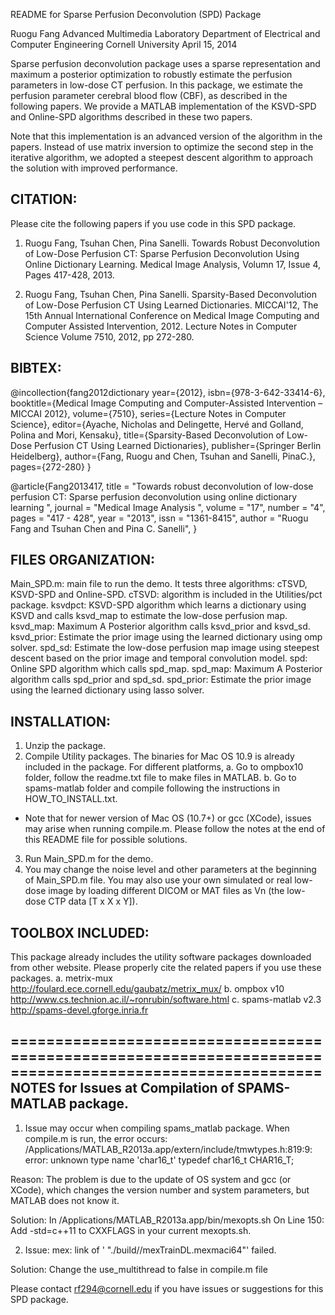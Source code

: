 README for Sparse Perfusion Deconvolution (SPD) Package

Ruogu Fang
Advanced Multimedia Laboratory
Department of Electrical and Computer Engineering
Cornell University
April 15, 2014


Sparse perfusion deconvolution package uses a sparse representation and maximum a posterior optimization to robustly estimate the perfusion parameters in low-dose CT perfusion. In this package, we estimate the perfusion parameter cerebral blood flow (CBF), as described in the following papers. We provide a MATLAB implementation of the KSVD-SPD and Online-SPD algorithms described in these two papers. 

Note that this implementation is an advanced version of the algorithm in the papers. Instead of use matrix inversion to optimize the second step in the iterative algorithm, we adopted a steepest descent algorithm to approach the solution with improved performance. 

CITATION:
--------------
Please cite the following papers if you use code in this SPD package.

1. Ruogu Fang, Tsuhan Chen, Pina Sanelli. Towards Robust Deconvolution of Low-Dose Perfusion CT: Sparse Perfusion Deconvolution Using Online Dictionary Learning. Medical Image Analysis, Volumn 17, Issue 4, Pages 417-428, 2013. 

2. Ruogu Fang, Tsuhan Chen, Pina Sanelli. Sparsity-Based Deconvolution of Low-Dose Perfusion CT Using Learned Dictionaries. MICCAI'12, The 15th Annual International Conference on Medical Image Computing and Computer Assisted Intervention, 2012. Lecture Notes in Computer Science Volume 7510, 2012, pp 272-280.


BIBTEX:
-----------------
@incollection{fang2012dictionary
year={2012},
isbn={978-3-642-33414-6},
booktitle={Medical Image Computing and Computer-Assisted Intervention – MICCAI 2012},
volume={7510},
series={Lecture Notes in Computer Science},
editor={Ayache, Nicholas and Delingette, Hervé and Golland, Polina and Mori, Kensaku},
title={Sparsity-Based Deconvolution of Low-Dose Perfusion CT Using Learned Dictionaries},
publisher={Springer Berlin Heidelberg},
author={Fang, Ruogu and Chen, Tsuhan and Sanelli, PinaC.},
pages={272-280}
}

@article{Fang2013417,
title = "Towards robust deconvolution of low-dose perfusion CT: Sparse perfusion deconvolution using online dictionary learning ",
journal = "Medical Image Analysis ",
volume = "17",
number = "4",
pages = "417 - 428",
year = "2013",
issn = "1361-8415",
author = "Ruogu Fang and Tsuhan Chen and Pina C. Sanelli",
}

FILES ORGANIZATION:
----------------------------------
Main_SPD.m: main file to run the demo. It tests three algorithms: cTSVD, KSVD-SPD and Online-SPD. 
cTSVD: algorithm is included in the Utilities/pct package. 
ksvdpct: KSVD-SPD algorithm which learns a dictionary using KSVD and calls ksvd_map to estimate the low-dose perfusion map.
ksvd_map: Maximum A Posterior algorithm calls ksvd_prior and ksvd_sd.
ksvd_prior: Estimate the prior image using the learned dictionary using omp solver.
spd_sd: Estimate the low-dose perfusion map image using steepest descent based on the prior image and temporal convolution model.
spd: Online SPD algorithm which calls spd_map.
spd_map: Maximum A Posterior algorithm calls spd_prior and spd_sd.
spd_prior: Estimate the prior image using the learned dictionary using lasso solver.


INSTALLATION: 
--------------------------
1.  Unzip the package. 
2.  Compile Utility packages. The binaries for Mac OS 10.9 is already included in the package. For different platforms, 
   a. Go to ompbox10 folder, follow the readme.txt file to make files in MATLAB.
   b. Go to spams-matlab folder and compile following the instructions in HOW_TO_INSTALL.txt. 
   * Note that for newer version of Mac OS (10.7+) or gcc (XCode), issues may arise when running compile.m. Please follow the notes at the end of this README file for possible solutions.
3. Run Main_SPD.m for the demo.
4. You may change the noise level and other parameters at the beginning of Main_SPD.m file. You may also use your own simulated or real low-dose image by loading different DICOM or MAT files as Vn (the low-dose CTP data [T x X x Y]). 


TOOLBOX INCLUDED:
-------------------------------
This package already includes the utility software packages downloaded from other website. Please properly cite the related papers if you use these packages.
a. metrix-mux    http://foulard.ece.cornell.edu/gaubatz/metrix_mux/
b. ompbox v10    http://www.cs.technion.ac.il/~ronrubin/software.html
c. spams-matlab v2.3  http://spams-devel.gforge.inria.fr



=========================================================================================================
NOTES for Issues at Compilation of SPAMS-MATLAB package. 
-------------------
1. Issue may occur when compiling spams_matlab package.
When compile.m is run, the error occurs:
/Applications/MATLAB_R2013a.app/extern/include/tmwtypes.h:819:9: error: unknown
      type name 'char16_t'
typedef char16_t CHAR16_T;

Reason: The problem is due to the update of OS system and gcc (or XCode), which changes the version number and system parameters, but MATLAB does not know it.

Solution:  In /Applications/MATLAB_R2013a.app/bin/mexopts.sh
On Line 150: Add -std=c++11 to CXXFLAGS in your current mexopts.sh. 


2. Issue: mex: link of ' "./build//mexTrainDL.mexmaci64"' failed.

Solution: Change the use_multithread to false in compile.m file


Please contact rf294@cornell.edu if you have issues or suggestions for this SPD package.
